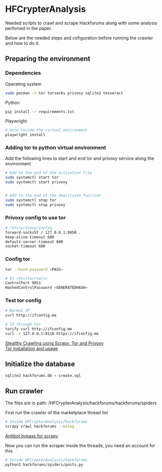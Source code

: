 # HFCrypterAnalysis
Needed scripts to crawl and scrape Hackforums along with some analysis perfomed in the paper.

Below are the needed steps and cofiguration before running the crawler and how to do it.


## Preparing the environment
### Dependencies
Operating system
```bash
sudo pacman -S tor torsocks privoxy sqlite3 tesseract
```

Python
```bash
pip install -r requirements.txt
```

Playwright
```bash
# Once inside the virtual environment
playwright install
```

### Adding tor to python virtual environment
Add the following lines to start and end tor and privoxy service along the environment
```bash
# Add to the end of the activation file
sudo systemctl start tor
sudo systemctl start privoxy


# Add to the end of the deactivate function
sudo systemctl stop tor
sudo systemctl stop privoxy
```

### Privoxy config to use tor
```bash
# /etc/privoxy/config
forward-socks5t / 127.0.0.1:9050 .
keep-alive-timeout 600
default-server-timeout 600
socket-timeout 600
```

### Config tor
```bash
tor --hash-password <PASS>

# En /etc/tor/torrc
ControlPort 9051
HashedControlPassword <GENERATEDHASH>
```

### Test tor config
```bash
# Normal IP
curl http://ifconfig.me

# IP through tor
torify curl http://ifconfig.me
curl -x 127.0.0.1:8118 https://ifconfig.me
```
[Stealthy Crawling using Scrapy, Tor and Privoxy](https://www.khalidalnajjar.com/stealthy-crawling-using-scrapy-tor-and-privoxy/)<br>
[Tor installation and usage](https://wiki.archlinux.org/title/tor#Torsocks)

## Initialize the database
```bash
sqlite3 hackforums.db < create.sql
```


## Run crawler
The files are in path: /HFCrypterAnalysis/hackforums/hackforums/spiders

First run the crawler of the marketplace thread list
```bash
# Inside HFCrypterAnalysis/hackforums
scrapy crawl hackforums --nolog
```
[Antibot bypass for scrapy](https://scrapeops.io/python-scrapy-playbook/scrapy-403-unhandled-forbidden-error/)

Now you can run the scraper inside the threads, you need an account for this
```bash
# Inside HFCrypterAnalysis/hackforums
python3 hackforums/spiders/posts.py
```